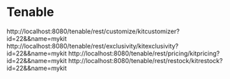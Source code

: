 # Tenable

http://localhost:8080/tenable/rest/customize/kitcustomizer?id=22&&name=mykit
http://localhost:8080/tenable/rest/exclusivity/kitexclusivity?id=22&&name=mykit
http://localhost:8080/tenable/rest/pricing/kitpricing?id=22&&name=mykit
http://localhost:8080/tenable/rest/restock/kitrestock?id=22&&name=mykit




